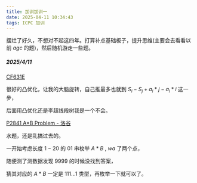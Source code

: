 ```yaml
---
title: 加训加训一
date: 2025-04-11 10:34:43
tags: ICPC 加训
---
```

摆烂了好久，不想对不起这四年。打算补点基础板子，提升思维(主要会去看看以前 $agc$ 的题)，然后随机游走一些题。

##### 2025/4/11

[CF631E ](https://codeforces.com/problemset/problem/631/E)

很好的凸优化，让我的大脑旋转，自己推最多也就到 $S_i-S_j+a_i*j-a_i*i$ 这一步，

后面用凸优化还是李超线段树我是一个不会。

[P2841 A*B Problem - 洛谷](https://www.luogu.com.cn/problem/P2841)

水题，还是乱搞过去的。

一开始考虑长度 $1-20$  的 $01$ 串枚举 $A*B$ ,  $wa$ 了两个点，

随便测了测数据发现 $9999$ 的时候没找到答案，

猜其对应的 $A*B$ 一定是 $111\dots1$ 类型，再枚举一下就可以了。
